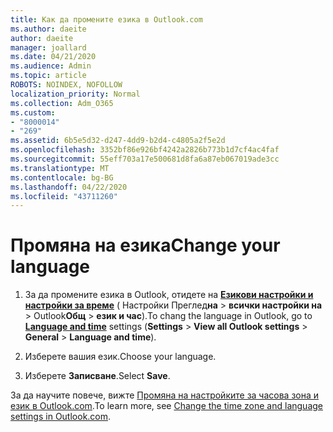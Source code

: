```yaml
---
title: Как да промените езика в Outlook.com
ms.author: daeite
author: daeite
manager: joallard
ms.date: 04/21/2020
ms.audience: Admin
ms.topic: article
ROBOTS: NOINDEX, NOFOLLOW
localization_priority: Normal
ms.collection: Adm_O365
ms.custom:
- "8000014"
- "269"
ms.assetid: 6b5e5d32-d247-4dd9-b2d4-c4805a2f5e2d
ms.openlocfilehash: 3352bf86e926bf4242a2826b773b1d7cf4ac4faf
ms.sourcegitcommit: 55eff703a17e500681d8fa6a87eb067019ade3cc
ms.translationtype: MT
ms.contentlocale: bg-BG
ms.lasthandoff: 04/22/2020
ms.locfileid: "43711260"
---
```

# <a name="change-your-language"></a><span data-ttu-id="f8d20-102">Промяна на езика</span><span class="sxs-lookup"><span data-stu-id="f8d20-102">Change your language</span></span>

1. <span data-ttu-id="f8d20-103">За да промените езика в Outlook, отидете на [**Езикови настройки и настройки за време**](https://outlook.live.com/mail/options/general/timeAndLanguage/regional) ( Настройки Преглед**на** \> **всички настройки на** > Outlook**Общ** > **език и час**).</span><span class="sxs-lookup"><span data-stu-id="f8d20-103">To chang the language in Outlook, go to [**Language and time**](https://outlook.live.com/mail/options/general/timeAndLanguage/regional) settings (**Settings** \> **View all Outlook settings** > **General** > **Language and time**).</span></span>

2. <span data-ttu-id="f8d20-104">Изберете вашия език.</span><span class="sxs-lookup"><span data-stu-id="f8d20-104">Choose your language.</span></span>

3. <span data-ttu-id="f8d20-105">Изберете **Записване**.</span><span class="sxs-lookup"><span data-stu-id="f8d20-105">Select **Save**.</span></span>

<span data-ttu-id="f8d20-106">За да научите повече, вижте [Промяна на настройките за часова зона и език в Outlook.com](https://go.microsoft.com/fwlink/p/?linkid=873132).</span><span class="sxs-lookup"><span data-stu-id="f8d20-106">To learn more, see [Change the time zone and language settings in Outlook.com](https://go.microsoft.com/fwlink/p/?linkid=873132).</span></span>